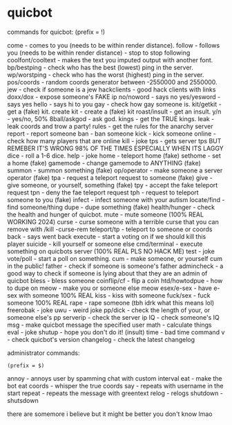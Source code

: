 # quicbot
 commands for quicbot:
    (prefix = !)

come - comes to you (needs to be within render distance).
follow - follows you (needs to be within render distance) - stop to stop following
coolfont/cooltext - makes the text you imputed output with another font.
bp/bestping - check who has the best (lowest) ping in the server.
wp/worstping - check who has the worst (highest) ping in the server.
pos/coords - random coords generator between -2550000 and 2550000.
jew - check if someone is a jew
hackclients - good hack clients with links
doxx/dox - expose someone's FAKE ip
no/noword - says no
yes/yesword - says yes
hello - says hi to you
gay - check how gay someone is.
kit/getkit - get a (fake) kit.
create kit - create a (fake) kit
roast/insult - get an insult.
y/n - yes/no, 50%
8ball/askgod - ask god.
kings - get the TRUE kings.
leak - leak coords and trow a party!
rules - get the rules for the anarchy server
report - report someone
ban - ban someone
kick - kick someone
online - check how many players that are online
kill - joke
tps - gets server tps BUT REMEBER IT'S WRONG 98% OF THE TIMES ESPECIALLY WHEN ITS LAGGY
dice - roll a 1-6 dice.
help - joke
home - teleport home (fake)
sethome - set a home (fake)
gamemode - change gamemode to ANYTHING (fake)
summon - summon something (fake)
op/operator - make someone a server operator (fake)
tpa - request a teleport request to someone (fake)
give - give someone, or yourself, something (fake)
tpy - accept the fake teleport request
tpn - deny the fae teleport request
tph - request to teleport someone to you (fake)
infect - infect someone with your autism
locate/find - find someone/thing
dupe - dupe something (fake)
health/hunger - check the health and hunger of quicbot.
mute - mute someone (100% REAL WORKING 2024)
curse - curse someone with a terrible curse that you can remove with /kill -curse-rem
teleport/tp - teleport to someone or coords
back - says went back
execute - start a voting on if we should kill this player
suicide - kill yourself or someone else
cmd/terminal - execute something on quicbots server (100% REAL PLS NO HACK ME)
test - joke
vote/poll - start a poll on something.
cum - make someone, or yourself cum in the public!
father - check if someone is someone's father
admincheck - a good way to check if someone is lying about that they are an admin of quicbot
bless - bless someone
coinflip/cf - flip a coin
htd/howtodpue <server> - how to dupe on <server>
meow - make you or someone else meow
esex/e-sex - have e-sex with someone 100% REAL
kiss - kiss with someone
fuck/sex - fuck someone 100% REAL
rape - rape someone (tbh idrk what this means lol)
freerobak - joke
uwu - weird joke
pp/dick - check the length of your, or someone else's pp
serverip - check the server ip
IQ - check someone's IQ
msg - make quicbot message the specified user
math - calculate things
eval - joke
shutup - hope you don't do it! (insult)
time - bad time command
v - check quicbot's version
changelog - check the latest changelog


administrator commands:

    (prefix = $)

annoy - annoys user by spamming chat with custom interval
eat - make the bot eat
coords - whisper the true coords
say - repeats with username in the start
repeat - repeats the message with greentext
relog - relogs
shutdown - shutsdown

there are somemore i believe but it might be better you don't know lmao












































